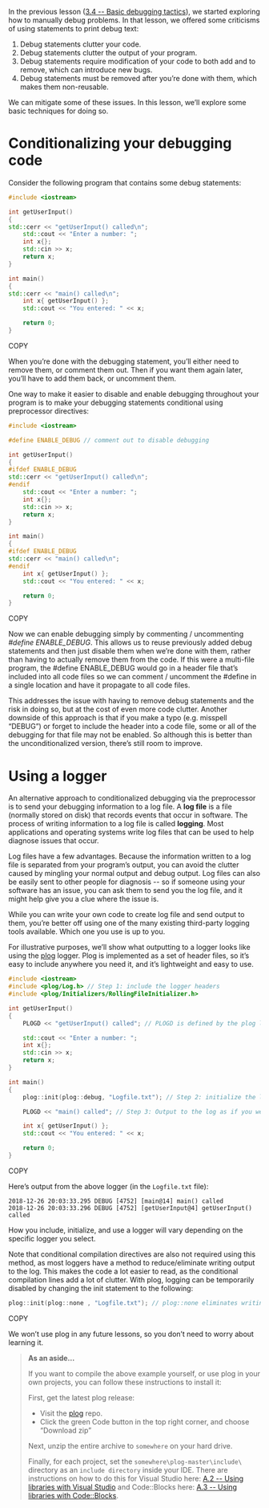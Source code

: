 In the previous lesson ([3.4 -- Basic debugging tactics](https://www.learncpp.com/cpp-tutorial/basic-debugging-tactics/)), we started exploring how to manually debug problems. In that lesson, we offered some criticisms of using statements to print debug text:

1. Debug statements clutter your code.
2. Debug statements clutter the output of your program.
3. Debug statements require modification of your code to both add and to remove, which can introduce new bugs.
4. Debug statements must be removed after you’re done with them, which makes them non-reusable.

We can mitigate some of these issues. In this lesson, we’ll explore some basic techniques for doing so.

# Conditionalizing your debugging code

Consider the following program that contains some debug statements:

```cpp
#include <iostream>

int getUserInput()
{
std::cerr << "getUserInput() called\n";
	std::cout << "Enter a number: ";
	int x{};
	std::cin >> x;
	return x;
}

int main()
{
std::cerr << "main() called\n";
    int x{ getUserInput() };
    std::cout << "You entered: " << x;

    return 0;
}
```

COPY

When you’re done with the debugging statement, you’ll either need to remove them, or comment them out. Then if you want them again later, you’ll have to add them back, or uncomment them.

One way to make it easier to disable and enable debugging throughout your program is to make your debugging statements conditional using preprocessor directives:

```cpp
#include <iostream>

#define ENABLE_DEBUG // comment out to disable debugging

int getUserInput()
{
#ifdef ENABLE_DEBUG
std::cerr << "getUserInput() called\n";
#endif
	std::cout << "Enter a number: ";
	int x{};
	std::cin >> x;
	return x;
}

int main()
{
#ifdef ENABLE_DEBUG
std::cerr << "main() called\n";
#endif
    int x{ getUserInput() };
    std::cout << "You entered: " << x;

    return 0;
}
```

COPY

Now we can enable debugging simply by commenting / uncommenting *#define ENABLE_DEBUG*. This allows us to reuse previously added debug statements and then just disable them when we’re done with them, rather than having to actually remove them from the code. If this were a multi-file program, the #define ENABLE_DEBUG would go in a header file that’s included into all code files so we can comment / uncomment the #define in a single location and have it propagate to all code files.

This addresses the issue with having to remove debug statements and the risk in doing so, but at the cost of even more code clutter. Another downside of this approach is that if you make a typo (e.g. misspell “DEBUG”) or forget to include the header into a code file, some or all of the debugging for that file may not be enabled. So although this is better than the unconditionalized version, there’s still room to improve.

# Using a logger

An alternative approach to conditionalized debugging via the preprocessor is to send your debugging information to a log file. A **log file** is a file (normally stored on disk) that records events that occur in software. The process of writing information to a log file is called **logging**. Most applications and operating systems write log files that can be used to help diagnose issues that occur.

Log files have a few advantages. Because the information written to a log file is separated from your program’s output, you can avoid the clutter caused by mingling your normal output and debug output. Log files can also be easily sent to other people for diagnosis -- so if someone using your software has an issue, you can ask them to send you the log file, and it might help give you a clue where the issue is.

While you can write your own code to create log file and send output to them, you’re better off using one of the many existing third-party logging tools available. Which one you use is up to you.

For illustrative purposes, we’ll show what outputting to a logger looks like using the [plog](https://github.com/SergiusTheBest/plog) logger. Plog is implemented as a set of header files, so it’s easy to include anywhere you need it, and it’s lightweight and easy to use.

```cpp
#include <iostream>
#include <plog/Log.h> // Step 1: include the logger headers
#include <plog/Initializers/RollingFileInitializer.h>

int getUserInput()
{
	PLOGD << "getUserInput() called"; // PLOGD is defined by the plog library

	std::cout << "Enter a number: ";
	int x{};
	std::cin >> x;
	return x;
}

int main()
{
	plog::init(plog::debug, "Logfile.txt"); // Step 2: initialize the logger

	PLOGD << "main() called"; // Step 3: Output to the log as if you were writing to the console

	int x{ getUserInput() };
	std::cout << "You entered: " << x;

	return 0;
}
```

COPY

Here’s output from the above logger (in the `Logfile.txt` file):

```
2018-12-26 20:03:33.295 DEBUG [4752] [main@14] main() called
2018-12-26 20:03:33.296 DEBUG [4752] [getUserInput@4] getUserInput() called
```

How you include, initialize, and use a logger will vary depending on the specific logger you select.

Note that conditional compilation directives are also not required using this method, as most loggers have a method to reduce/eliminate writing output to the log. This makes the code a lot easier to read, as the conditional compilation lines add a lot of clutter. With plog, logging can be temporarily disabled by changing the init statement to the following:

```cpp
plog::init(plog::none , "Logfile.txt"); // plog::none eliminates writing of most messages, essentially turning logging off
```

COPY

We won’t use plog in any future lessons, so you don’t need to worry about learning it.

> **As an aside…**
>
> If you want to compile the above example yourself, or use plog in your own projects, you can follow these instructions to install it:
>
> First, get the latest plog release:
>
> - Visit the [plog](https://github.com/SergiusTheBest/plog) repo.
> - Click the green Code button in the top right corner, and choose “Download zip”
>
> Next, unzip the entire archive to `somewhere` on your hard drive.
>
> Finally, for each project, set the `somewhere\plog-master\include\` directory as an `include directory` inside your IDE. There are instructions on how to do this for Visual Studio here: [A.2 -- Using libraries with Visual Studio](https://www.learncpp.com/cpp-tutorial/a2-using-libraries-with-visual-studio-2005-express/) and Code::Blocks here: [A.3 -- Using libraries with Code::Blocks](https://www.learncpp.com/cpp-tutorial/a3-using-libraries-with-codeblocks/).